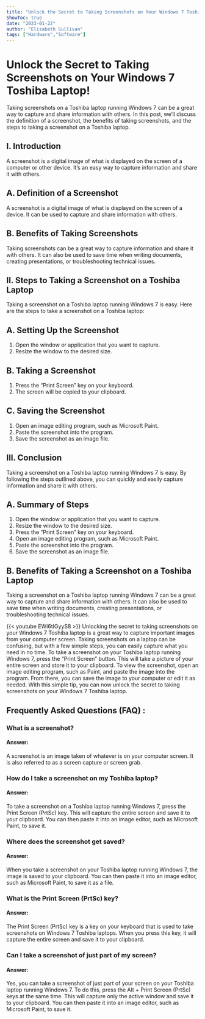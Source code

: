 ```yaml
---
title: "Unlock the Secret to Taking Screenshots on Your Windows 7 Toshiba Laptop!"
ShowToc: true 
date: "2023-01-22"
author: "Elizabeth Sullivan" 
tags: ["Hardware","Software"]
---
```

# Unlock the Secret to Taking Screenshots on Your Windows 7 Toshiba Laptop!

Taking screenshots on a Toshiba laptop running Windows 7 can be a great way to capture and share information with others. In this post, we’ll discuss the definition of a screenshot, the benefits of taking screenshots, and the steps to taking a screenshot on a Toshiba laptop. 

## I. Introduction

A screenshot is a digital image of what is displayed on the screen of a computer or other device. It’s an easy way to capture information and share it with others. 

## A. Definition of a Screenshot

A screenshot is a digital image of what is displayed on the screen of a device. It can be used to capture and share information with others.

## B. Benefits of Taking Screenshots

Taking screenshots can be a great way to capture information and share it with others. It can also be used to save time when writing documents, creating presentations, or troubleshooting technical issues.

## II. Steps to Taking a Screenshot on a Toshiba Laptop

Taking a screenshot on a Toshiba laptop running Windows 7 is easy. Here are the steps to take a screenshot on a Toshiba laptop:

## A. Setting Up the Screenshot

1. Open the window or application that you want to capture. 
2. Resize the window to the desired size. 

## B. Taking a Screenshot

1. Press the “Print Screen” key on your keyboard. 
2. The screen will be copied to your clipboard. 

## C. Saving the Screenshot

1. Open an image editing program, such as Microsoft Paint. 
2. Paste the screenshot into the program. 
3. Save the screenshot as an image file. 

## III. Conclusion 

Taking a screenshot on a Toshiba laptop running Windows 7 is easy. By following the steps outlined above, you can quickly and easily capture information and share it with others. 

## A. Summary of Steps

1. Open the window or application that you want to capture. 
2. Resize the window to the desired size. 
3. Press the “Print Screen” key on your keyboard. 
4. Open an image editing program, such as Microsoft Paint. 
5. Paste the screenshot into the program. 
6. Save the screenshot as an image file. 

## B. Benefits of Taking a Screenshot on a Toshiba Laptop

Taking a screenshot on a Toshiba laptop running Windows 7 can be a great way to capture and share information with others. It can also be used to save time when writing documents, creating presentations, or troubleshooting technical issues.

{{< youtube EWi6tIGyyS8 >}} 
Unlocking the secret to taking screenshots on your Windows 7 Toshiba laptop is a great way to capture important images from your computer screen. Taking screenshots on a laptop can be confusing, but with a few simple steps, you can easily capture what you need in no time. To take a screenshot on your Toshiba laptop running Windows 7, press the “Print Screen” button. This will take a picture of your entire screen and store it to your clipboard. To view the screenshot, open an image editing program, such as Paint, and paste the image into the program. From there, you can save the image to your computer or edit it as needed. With this simple tip, you can now unlock the secret to taking screenshots on your Windows 7 Toshiba laptop.

## Frequently Asked Questions (FAQ) :
<h3>What is a screenshot?</h3>

<h4>Answer:</h4>
A screenshot is an image taken of whatever is on your computer screen. It is also referred to as a screen capture or screen grab. 

<h3>How do I take a screenshot on my Toshiba laptop?</h3>

<h4>Answer:</h4>
To take a screenshot on a Toshiba laptop running Windows 7, press the Print Screen (PrtSc) key. This will capture the entire screen and save it to your clipboard. You can then paste it into an image editor, such as Microsoft Paint, to save it. 

<h3>Where does the screenshot get saved?</h3>

<h4>Answer:</h4>
When you take a screenshot on your Toshiba laptop running Windows 7, the image is saved to your clipboard. You can then paste it into an image editor, such as Microsoft Paint, to save it as a file. 

<h3>What is the Print Screen (PrtSc) key?</h3>

<h4>Answer:</h4>
The Print Screen (PrtSc) key is a key on your keyboard that is used to take screenshots on Windows 7 Toshiba laptops. When you press this key, it will capture the entire screen and save it to your clipboard. 

<h3>Can I take a screenshot of just part of my screen?</h3>

<h4>Answer:</h4>
Yes, you can take a screenshot of just part of your screen on your Toshiba laptop running Windows 7. To do this, press the Alt + Print Screen (PrtSc) keys at the same time. This will capture only the active window and save it to your clipboard. You can then paste it into an image editor, such as Microsoft Paint, to save it.


